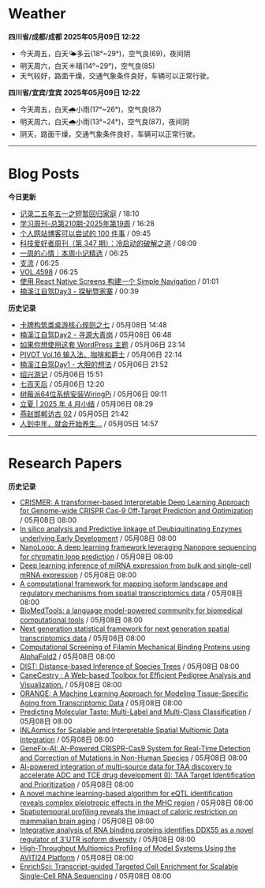 # Weather
<!--qweather:start-->
**四川省/成都/成都 2025年05月09日 12:22**
- 今天周五，白天🌤️多云(18°~29°)，空气良(69)，夜间阴
- 明天周六，白天☀️晴(14°~29°)，空气良(85)
- 天气较好，路面干燥，交通气象条件良好，车辆可以正常行驶。

**四川省/宜宾/宜宾 2025年05月09日 12:22**
- 今天周五，白天🌧️小雨(17°~26°)，空气良(87)
- 明天周六，白天🌧️小雨(13°~24°)，空气良(87)，夜间阴
- 阴天，路面干燥，交通气象条件良好，车辆可以正常行驶。
<!--qweather:end-->
---
# Blog Posts
<!--rss-blogs:start-->
**今日更新**
- [记录二五年五一之短暂回归家庭](https://wiki.eryajf.net/pages/ad1f6b/) / 18:10
- [学习周刊-总第210期-2025年第19周](https://wiki.eryajf.net/pages/ff011f/) / 16:28
- [个人网站博客可以尝试的 100 件事](https://anotherdayu.com/2025/6940/) / 09:45
- [科技爱好者周刊（第 347 期）：冷启动的破解之道](http://www.ruanyifeng.com/blog/2025/05/weekly-issue-347.html) / 08:09
- [一周的心情｜本周小记精选](http://m.wufazhuce.com/question/4361) / 06:25
- [支流](http://m.wufazhuce.com/article/6784) / 06:25
- [VOL.4598](http://m.wufazhuce.com/one/4747) / 06:25
- [使用 React Native Screens 构建一个 Simple Navigation](https://innei.in/posts/tech/build-simple-navigation-with-react-native-screens) / 01:01
- [楠溪江自驾Day3 - 探秘暨家寨](https://blog.ops-coffee.cn/r/city-china-zhejiang-wenzhou-yongjia-nanxijiang-03.html) / 00:39

**历史记录**
- [卡牌构筑类桌游核心规则之七](https://blog.codingnow.com/2025/05/dbg_rules_7.html) / 05月08日 14:48
- [楠溪江自驾Day2 - 寻源大青岗](https://blog.ops-coffee.cn/r/city-china-zhejiang-wenzhou-yongjia-nanxijiang-02.html) / 05月08日 06:48
- [如果你想使用这套 WordPress 主题](https://anotherdayu.com/2025/6919/) / 05月06日 23:14
- [PIVOT Vol.16 输入法、咖啡和爵士](https://anotherdayu.com/2025/6914/) / 05月06日 22:14
- [楠溪江自驾Day1 - 大胆的想法](https://blog.ops-coffee.cn/r/city-china-zhejiang-wenzhou-yongjia-nanxijiang-01.html) / 05月06日 21:52
- [绍兴游记](https://www.ntiy.com/2274.html) / 05月06日 15:51
- [七百天后](https://imzm.im/700-days-after/) / 05月06日 12:20
- [树莓派64位系统安装WiringPi](https://hp-l.github.io/2025/05/06/091156/) / 05月06日 09:11
- [立夏 | 2025 年 4 月小结](https://thirdshire.com/april-recap-2025/) / 05月06日 08:29
- [燕赵邯郸访古 02](https://blog.pursuitus.com/yan-zhao-handan-visits-02-html.html) / 05月05日 21:42
- [人到中年，就会开始养生…](https://blog.douchi.space/middle-age-wellness/) / 05月05日 14:57
<!--rss-blogs:end-->
---
# Research Papers
<!--rss-papers:start-->
**历史记录**
- [CRISMER: A transformer-based Interpretable Deep Learning Approach for Genome-wide CRISPR Cas-9 Off-Target Prediction and Optimization](https://www.biorxiv.org/content/10.1101/2025.05.03.652008v1?rss=1) / 05月08日 08:00
- [In silico analysis and Predictive linkage of Deubiquitinating Enzymes underlying Early Development](https://www.biorxiv.org/content/10.1101/2025.05.03.652026v1?rss=1) / 05月08日 08:00
- [NanoLoop: A deep learning framework leveraging Nanopore sequencing for chromatin loop prediction](https://www.biorxiv.org/content/10.1101/2025.05.03.651998v1?rss=1) / 05月08日 08:00
- [Deep learning inference of miRNA expression from bulk and single-cell mRNA expression](https://www.biorxiv.org/content/10.1101/2025.05.03.652014v1?rss=1) / 05月08日 08:00
- [A computational framework for mapping isoform landscape and regulatory mechanisms from spatial transcriptomics data](https://www.biorxiv.org/content/10.1101/2025.05.02.651907v1?rss=1) / 05月08日 08:00
- [BioMedTools: a language model-powered community for biomedical computational tools](https://www.biorxiv.org/content/10.1101/2025.05.02.651919v1?rss=1) / 05月08日 08:00
- [Next generation statistical framework for next generation spatial transcriptomics data](https://www.biorxiv.org/content/10.1101/2025.05.02.651852v1?rss=1) / 05月08日 08:00
- [Computational Screening of Filamin Mechanical Binding Proteins using AlphaFold2](https://www.biorxiv.org/content/10.1101/2025.05.02.651884v1?rss=1) / 05月08日 08:00
- [DIST: Distance-based Inference of Species Trees](https://www.biorxiv.org/content/10.1101/2025.05.02.651899v1?rss=1) / 05月08日 08:00
- [CaneCestry : A Web-based Toolbox for Efficient Pedigree Analysis and Visualization.](https://www.biorxiv.org/content/10.1101/2025.05.02.651868v1?rss=1) / 05月08日 08:00
- [ORANGE: A Machine Learning Approach for Modeling Tissue-Specific Aging from Transcriptomic Data](https://www.biorxiv.org/content/10.1101/2025.05.02.651895v1?rss=1) / 05月08日 08:00
- [Predicting Molecular Taste: Multi-Label and Multi-Class Classification](https://www.biorxiv.org/content/10.1101/2025.05.02.651828v1?rss=1) / 05月08日 08:00
- [INLAomics for Scalable and Interpretable Spatial Multiomic Data Integration](https://www.biorxiv.org/content/10.1101/2025.05.02.651831v1?rss=1) / 05月08日 08:00
- [GeneFix-AI: AI-Powered CRISPR-Cas9 System for Real-Time Detection and Correction of Mutations in Non-Human Species](https://www.biorxiv.org/content/10.1101/2025.05.04.652132v1?rss=1) / 05月08日 08:00
- [AI-powered integration of multi-source data for TAA discovery to accelerate ADC and TCE drug development (I): TAA Target Identification and Prioritization](https://www.biorxiv.org/content/10.1101/2025.05.06.652559v1?rss=1) / 05月08日 08:00
- [A novel machine learning-based algorithm for eQTL identification reveals complex pleiotropic effects in the MHC region](https://www.biorxiv.org/content/10.1101/2025.05.06.652558v1?rss=1) / 05月08日 08:00
- [Spatiotemporal profiling reveals the impact of caloric restriction on mammalian brain aging](https://www.biorxiv.org/content/10.1101/2025.05.04.652093v1?rss=1) / 05月08日 08:00
- [Integrative analysis of RNA binding proteins identifies DDX55 as a novel regulator of 3'UTR isoform diversity](https://www.biorxiv.org/content/10.1101/2025.05.06.652471v1?rss=1) / 05月08日 08:00
- [High-Throughput Multiomics Profiling of Model Systems Using the AVITI24 Platform](https://www.biorxiv.org/content/10.1101/2025.05.03.651997v1?rss=1) / 05月08日 08:00
- [EnrichSci: Transcript-guided Targeted Cell Enrichment for Scalable Single-Cell RNA Sequencing](https://www.biorxiv.org/content/10.1101/2025.05.02.651937v1?rss=1) / 05月08日 08:00
<!--rss-papers:end-->
